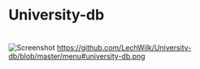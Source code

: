 # University-db
#
![Screenshot](menu#university-db.png)
https://github.com/LechWilk/University-db/blob/master/menu#university-db.png
